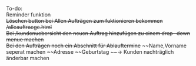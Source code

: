 To-do: \
Reminder funktion \
~~Löschen button bei Allen Aufträgen zum fuktionieren bekommen /alleauftraege.html~~ \
~~Bei /kundenuebersicht den neuen Auftrag hinzufügen zu einem drop- down menue machen~~ \
~~Bei den Aufträgen noch ein Abschnitt für Ablauftermine~~
~~Name,Vorname seperat machen
~~Adresse
~~Geburtstag
~~-> Kunden nachträglich änderbar machen
